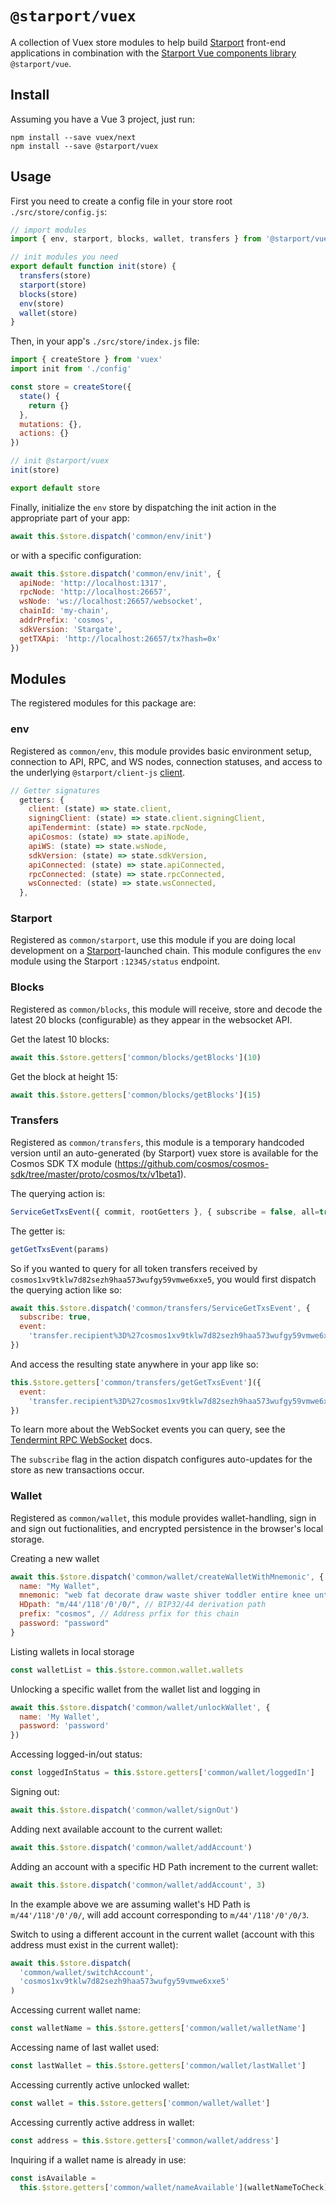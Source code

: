 # `@starport/vuex`

A collection of Vuex store modules to help build [Starport](http://github.com/tendermint/starport) front-end applications in combination with the [Starport Vue components library](https://github.com/tendermint/vue/tree/develop/packages/vue) `@starport/vue`.

## Install

Assuming you have a Vue 3 project, just run:

```
npm install --save vuex/next
npm install --save @starport/vuex
```

## Usage

First you need to create a config file in your store root `./src/store/config.js`:

```js
// import modules
import { env, starport, blocks, wallet, transfers } from '@starport/vuex'

// init modules you need
export default function init(store) {
  transfers(store)
  starport(store)
  blocks(store)
  env(store)
  wallet(store)
}
```

Then, in your app's `./src/store/index.js` file:

```js
import { createStore } from 'vuex'
import init from './config'

const store = createStore({
  state() {
    return {}
  },
  mutations: {},
  actions: {}
})

// init @starport/vuex
init(store)

export default store
```

Finally, initialize the `env` store by dispatching the init action in the appropriate part of your app:

```js
await this.$store.dispatch('common/env/init')
```

or with a specific configuration:

```js
await this.$store.dispatch('common/env/init', {
  apiNode: 'http://localhost:1317',
  rpcNode: 'http://localhost:26657',
  wsNode: 'ws://localhost:26657/websocket',
  chainId: 'my-chain',
  addrPrefix: 'cosmos',
  sdkVersion: 'Stargate',
  getTXApi: 'http://localhost:26657/tx?hash=0x'
})
```

## Modules

The registered modules for this package are:

### env

Registered as `common/env`, this module provides basic environment setup, connection to API, RPC, and WS nodes, connection statuses, and access to the underlying `@starport/client-js` [client](https://github.com/tendermint/vue/tree/develop/packages/client-js).

```js
// Getter signatures
  getters: {
    client: (state) => state.client,
    signingClient: (state) => state.client.signingClient,
    apiTendermint: (state) => state.rpcNode,
    apiCosmos: (state) => state.apiNode,
    apiWS: (state) => state.wsNode,
    sdkVersion: (state) => state.sdkVersion,
    apiConnected: (state) => state.apiConnected,
    rpcConnected: (state) => state.rpcConnected,
    wsConnected: (state) => state.wsConnected,
  },
```

### Starport

Registered as `common/starport`, use this module if you are doing local development on a [Starport](http://github.com/tendermint/starport)-launched chain. This module configures the `env` module using the Starport `:12345/status` endpoint.

### Blocks

Registered as `common/blocks`, this module will receive, store and decode the latest 20 blocks (configurable) as they appear in the websocket API.

Get the latest 10 blocks:

```js
await this.$store.getters['common/blocks/getBlocks'](10)
```

Get the block at height 15:

```js
await this.$store.getters['common/blocks/getBlocks'](15)
```

### Transfers

Registered as `common/transfers`, this module is a temporary handcoded version until an auto-generated (by Starport) vuex store is available for the Cosmos SDK TX module (https://github.com/cosmos/cosmos-sdk/tree/master/proto/cosmos/tx/v1beta1).

The querying action is:

```js
ServiceGetTxsEvent({ commit, rootGetters }, { subscribe = false, all=true,  ...key })
```

The getter is:

```js
getGetTxsEvent(params)
```

So if you wanted to query for all token transfers received by `cosmos1xv9tklw7d82sezh9haa573wufgy59vmwe6xxe5`, you would first dispatch the querying action like so:

```js
await this.$store.dispatch('common/transfers/ServiceGetTxsEvent', {
  subscribe: true,
  event:
    'transfer.recipient%3D%27cosmos1xv9tklw7d82sezh9haa573wufgy59vmwe6xxe5%27'
})
```

And access the resulting state anywhere in your app like so:

```js
this.$store.getters['common/transfers/getGetTxsEvent']({
  event:
    'transfer.recipient%3D%27cosmos1xv9tklw7d82sezh9haa573wufgy59vmwe6xxe5%27'
})
```

To learn more about the WebSocket events you can query, see the [Tendermint RPC WebSocket](https://docs.tendermint.com/master/rpc/#/Websocket/subscribe) docs.

The `subscribe` flag in the action dispatch configures auto-updates for the store as new transactions occur.

### Wallet

Registered as `common/wallet`, this module provides wallet-handling, sign in and sign out fuctionalities, and encrypted persistence in the browser's local storage.

Creating a new wallet

```js
await this.$store.dispatch('common/wallet/createWalletWithMnemonic', {
  name: "My Wallet",
  mnemonic: "web fat decorate draw waste shiver toddler entire knee until board rent robust acid spatial hockey tobacco buddy buffalo flavor mass bridge report pioneer",
  HDpath: "m/44'/118'/0'/0/", // BIP32/44 derivation path
  prefix: "cosmos", // Address prfix for this chain
  password: "password"
}
```

Listing wallets in local storage

```js
const walletList = this.$store.common.wallet.wallets
```

Unlocking a specific wallet from the wallet list and logging in

```js
await this.$store.dispatch('common/wallet/unlockWallet', {
  name: 'My Wallet',
  password: 'password'
})
```

Accessing logged-in/out status:

```js
const loggedInStatus = this.$store.getters['common/wallet/loggedIn']
```

Signing out:

```js
await this.$store.dispatch('common/wallet/signOut')
```

Adding next available account to the current wallet:

```js
await this.$store.dispatch('common/wallet/addAccount')
```

Adding an account with a specific HD Path increment to the current wallet:

```js
await this.$store.dispatch('common/wallet/addAccount', 3)
```

In the example above we are assuming wallet's HD Path is `m/44'/118'/0'/0/`, will add account corresponding to `m/44'/118'/0'/0/3`.

Switch to using a different account in the current wallet (account with this address must exist in the current wallet):

```js
await this.$store.dispatch(
  'common/wallet/switchAccount',
  'cosmos1xv9tklw7d82sezh9haa573wufgy59vmwe6xxe5'
)
```

Accessing current wallet name:

```js
const walletName = this.$store.getters['common/wallet/walletName']
```

Accessing name of last wallet used:

```js
const lastWallet = this.$store.getters['common/wallet/lastWallet']
```

Accessing currently active unlocked wallet:

```js
const wallet = this.$store.getters['common/wallet/wallet']
```

Accessing currently active address in wallet:

```js
const address = this.$store.getters['common/wallet/address']
```

Inquiring if a wallet name is already in use:

```js
const isAvailable =
  this.$store.getters['common/wallet/nameAvailable'](walletNameToCheck)
```
